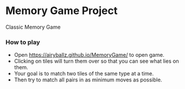 # Memory Game Project

Classic Memory Game

### How to play

* Open https://airyballz.github.io/MemoryGame/ to open game.
* Clicking on tiles will turn them over so that you can see what lies on them. 
* Your goal is to match two tiles of the same type at a time.
* Then try to match all pairs in as minimum moves as possible.
